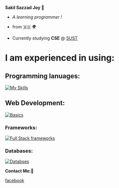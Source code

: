 **Sakil Sazzad Joy 👋**

- _A learning programmer !_

- from 🇧🇩 🌍

- Currently studying **CSE** @ [SUST](https://www.sust.edu/)

# I am experienced in using:

## Programming lanuages:

[![My Skills](https://skills.thijs.gg/icons?i=c,cpp,java,python)](https://skills.thijs.gg)

## Web Development:

[![Basics](https://skills.thijs.gg/icons?i=js,html,css)](https://skills.thijs.gg)

### Frameworks:

[![Full Stack frameworks](https://skills.thijs.gg/icons?i=nodejs,express,react,tailwind)](https://skills.thijs.gg)

### Databases:

[![Databses](https://skills.thijs.gg/icons?i=mongo,mysql)](https://skills.thijs.gg)

**Contact Me:🐛**

[facebook](https://www.facebook.com/profile.php?id=100080048493810)

<!---
SS-Joy/SS-Joy is a ✨ special ✨ repository because its `README.md` (this file) appears on your GitHub profile.
You can click the Preview link to take a look at your changes.
--->
